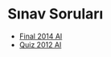 # Sınav Soruları

<!--Index-->

- [Final 2014 AI](./S%C4%B1nav%20Sorular%C4%B1/Final%202014%20AI.pdf)
- [Quiz 2012 AI](./S%C4%B1nav%20Sorular%C4%B1/Quiz%202012%20AI.pdf)

<!--Index-->
